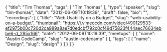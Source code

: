 {
  "title": "Tim Thomas",
  "tags": [
    "Tim Thomas"
  ],
  "type": "speaker",
  "slug": "tim-thomas",
  "date": "2012-06-09T10:19:39",
  "draft": false,
  "bio": "",
  "recordings": [
    {
      "title": "Web Usability on a Budget",
      "slug": "web-usability-on-a-budget",
      "thumbnail": "https://i.vimeocdn.com/video/490129533-ef2975b00c720d2ca989a8ae7d0edcbf792c0cf49d75823f444aec76634ebbe6-d_295x166",
      "date": "2012-06-09T10:19:39",
      "meetups": [
        {
          "name": "Austin CodeCamp",
          "slug": "austin-codecamp"
        }
      ],
      "tags": [
        {
          "name": "Design",
          "slug": "design"
        }
      ]
    }
  ]
}